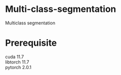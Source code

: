 # Multi-class-segmentation
Multiclass segmentation 

# Prerequisite
cuda 11.7\
libtorch 11.7\
pytorch 2.0.1
